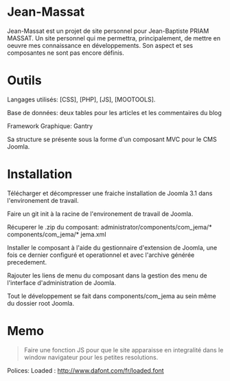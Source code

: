 Jean-Massat
===========

Jean-Massat est un projet de site personnel pour Jean-Baptiste PRIAM MASSAT.
Un site personnel qui me permettra, principalement, de mettre en oeuvre mes connaissance en développements. Son aspect et ses composantes ne sont pas encore définis.

Outils
===========
Langages utilisés: [CSS], [PHP], [JS], [MOOTOOLS].

Base de données: deux tables pour les articles et les commentaires du blog

Framework Graphique: Gantry

Sa structure se présente sous la forme d'un composant MVC pour le CMS Joomla.

Installation
===========
Télécharger et décompresser une fraiche installation de Joomla 3.1 dans l'environement de travail.

Faire un git init à la racine de l'environement de travail de Joomla.

Récuperer le .zip du composant:
administrator/components/com_jema/*
components/com_jema/*
jema.xml

Installer le composant à l'aide du gestionnaire d'extension de Joomla, une fois ce dernier configuré et operationnel et avec l'archive générée precedement.

Rajouter les liens de menu du composant dans la gestion des menu de l'interface d'administration de Joomla.

Tout le développement se fait dans components/com_jema au sein même du dossier root Joomla.

Memo
===========
> Faire une fonction JS pour que le site apparaisse en integralité dans le window navigateur pour les petites resolutions.

Polices: 
Loaded : http://www.dafont.com/fr/loaded.font

